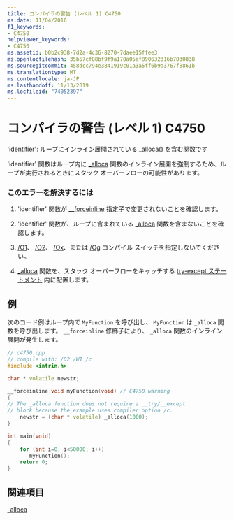 ```yaml
---
title: コンパイラの警告 (レベル 1) C4750
ms.date: 11/04/2016
f1_keywords:
- C4750
helpviewer_keywords:
- C4750
ms.assetid: b0b2c938-7d2a-4c36-8270-7daee15ffee3
ms.openlocfilehash: 35b57cf88bf9f9a170a05af890632316b7030838
ms.sourcegitcommit: 458dcc794e3841919c01a3a5ff6b9a3767f8861b
ms.translationtype: MT
ms.contentlocale: ja-JP
ms.lasthandoff: 11/13/2019
ms.locfileid: "74052397"
---
```

# <a name="compiler-warning-level-1-c4750"></a>コンパイラの警告 (レベル 1) C4750

'identifier': ループにインライン展開されている _alloca() を含む関数です

'identifier' 関数はループ内に [_alloca](../../c-runtime-library/reference/alloca.md) 関数のインライン展開を強制するため、ループが実行されるときにスタック オーバーフローの可能性があります。

### <a name="to-correct-this-error"></a>このエラーを解決するには

1. 'identifier' 関数が [__forceinline](../../cpp/inline-functions-cpp.md) 指定子で変更されないことを確認します。

1. 'identifier' 関数が、ループに含まれている [_alloca](../../c-runtime-library/reference/alloca.md) 関数を含まないことを確認します。

1. [/O1](../../build/reference/o1-o2-minimize-size-maximize-speed.md)、 [/O2](../../build/reference/o1-o2-minimize-size-maximize-speed.md)、 [/Ox](../../build/reference/ox-full-optimization.md)、または [/Og](../../build/reference/og-global-optimizations.md) コンパイル スイッチを指定しないでください。

1. [_alloca](../../c-runtime-library/reference/alloca.md) 関数を、スタック オーバーフローをキャッチする [try-except ステートメント](../../cpp/try-except-statement.md) 内に配置します。

## <a name="example"></a>例

次のコード例はループ内で `MyFunction` を呼び出し、 `MyFunction` は `_alloca` 関数を呼び出します。 `__forceinline` 修飾子により、 `_alloca` 関数のインライン展開が発生します。

```cpp
// c4750.cpp
// compile with: /O2 /W1 /c
#include <intrin.h>

char * volatile newstr;

__forceinline void myFunction(void) // C4750 warning
{
// The _alloca function does not require a __try/__except
// block because the example uses compiler option /c.
    newstr = (char * volatile) _alloca(1000);
}

int main(void)
{
    for (int i=0; i<50000; i++)
       myFunction();
    return 0;
}
```

## <a name="see-also"></a>関連項目

[_alloca](../../c-runtime-library/reference/alloca.md)